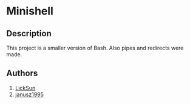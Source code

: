 # Minishell

## Description
This project is a smaller version of Bash.
Also pipes and redirects were made.

## Authors
1. <a href="https://github.com/LickSun">LickSun</a><br>
2. <a href="https://github.com/janusz1995">janusz1995</a>
